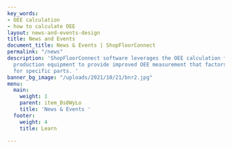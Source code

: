 ```yaml
---
key_words:
- OEE calculation
- how to calculate OEE
layout: news-and-events-design
title: News and Events
document_title: News & Events | ShopFloorConnect
permalink: "/news"
description: 'ShopFloorConnect software leverages the OEE calculation formula for
  production equipment to provide improved OEE measurement that factors in performance
  for specific parts. '
banner_bg_image: "/uploads/2021/10/21/bnr2.jpg"
menu:
  main:
    weight: 1
    parent: item_Bs8WyLo
    title: 'News & Events '
  footer:
    weight: 4
    title: Learn

---
```

